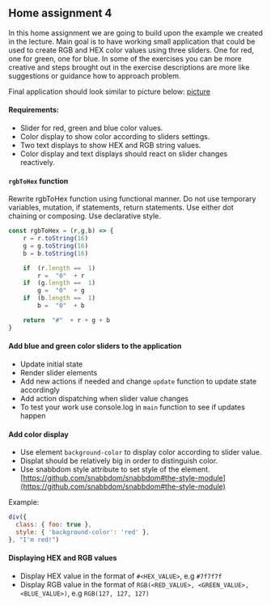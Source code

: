 ## Home assignment 4
In this home assignment we are going to build upon the example we created in the lecture.
Main goal is to have working small application that could be used to create RGB and HEX color values
using three sliders. One for red, one for green, one for blue.
In some of the exercises you can be more creative and steps brought out in the exercise
descriptions are more like suggestions or guidance how to approach problem.

Final application should look similar to picture below:
[picture](https://drive.google.com/file/d/17C9Hs-uSZkl1-hMXzfcbtVUziyfka8sn/view?usp=sharing)

#### Requirements:
- Slider for red, green and blue color values.
- Color display to show color according to sliders settings.
- Two text displays to show HEX and RGB string values.
- Color display and text displays should react on slider changes reactively.

#### `rgbToHex` function
Rewrite rgbToHex function using functional manner. Do not use temporary variables, mutation, if statements, return statements. Use either dot chaining or composing. Use declarative style.

```javascript
const rgbToHex = (r,g,b) => {
	r = r.toString(16)
	g = g.toString(16)
	b = b.toString(16)

	if  (r.length ==  1)
		r =  "0"  + r
	if  (g.length ==  1)
		g =  "0"  + g
	if  (b.length ==  1)
		b =  "0"  + b

	return  "#"  + r + g + b
}
```

#### Add blue and green color sliders to the application
- Update initial state
- Render slider elements
- Add new actions if needed and change `update` function to  update state accordingly
- Add action dispatching when slider value changes
- To test your work use console.log in `main` function to see if updates happen

####  Add color display
- Use element `background-color` to display color according to slider value.
- Displat should be relatively big in order to distinguish color.
- Use snabbdom style attribute to set style of the element. [https://github.com/snabbdom/snabbdom#the-style-module](https://github.com/snabbdom/snabbdom#the-style-module)

Example:
```javascript
div({
  class: { foo: true },
  style: { 'background-color': 'red' },
}, "I'm red!")
```

#### Displaying HEX and RGB values
- Display HEX value in the format of `#<HEX_VALUE>`, e.g `#7f7f7f`
- Display RGB value in the format of `RGB(<RED_VALUE>, <GREEN_VALUE>, <BLUE_VALUE>)`, e.g `RGB(127, 127, 127)`
<!--stackedit_data:
eyJoaXN0b3J5IjpbLTI5MzE2OTE2Ml19
-->